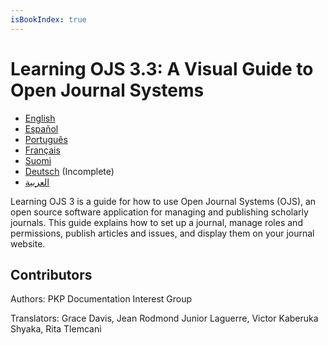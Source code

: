 ```yaml
---
isBookIndex: true
---
```


# Learning OJS 3.3: A Visual Guide to Open Journal Systems

* [English](./en/)
* [Español](/3.1/es/)
* [Português](./pt)
* [Français](./fr/)
* [Suomi](./fi/)
* [Deutsch](./de/) (Incomplete)
* [العربية](./ar/)

Learning OJS 3 is a guide for how to use Open Journal Systems (OJS), an open source software application for managing and publishing scholarly journals. This guide explains how to set up a journal, manage roles and permissions, publish articles and issues, and display them on your journal website.

## Contributors

Authors: PKP Documentation Interest Group

Translators: Grace Davis, Jean Rodmond Junior Laguerre, Victor Kaberuka Shyaka, Rita Tlemcani
